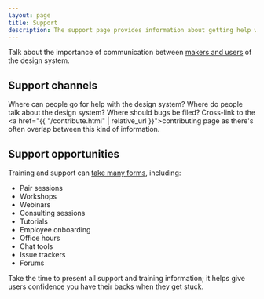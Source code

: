 ```yaml
---
layout: page
title: Support
description: The support page provides information about getting help with using the design system
---
```


Talk about the importance of communication between [makers and users](http://atomicdesign.bradfrost.com/chapter-5/#design-system-makers-and-users) of the design system.

## Support channels
Where can people go for help with the design system? Where do people talk about the design system? Where should bugs be filed? Cross-link to the <a href="{{ "/contribute.html" | relative_url }}">contributing page</a> as there's often overlap between this kind of information.

## Support opportunities
Training and support can [take many forms](http://atomicdesign.bradfrost.com/chapter-5/#training-and-support), including:

- Pair sessions
- Workshops
- Webinars
- Consulting sessions
- Tutorials
- Employee onboarding
- Office hours
- Chat tools
- Issue trackers
- Forums

Take the time to present all support and training information; it helps give users confidence you have their backs when they get stuck.
